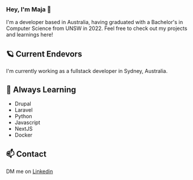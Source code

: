 ### Hey, I'm Maja 🪩
I'm a developer based in Australia, having graduated with a Bachelor's in Computer Science from UNSW in 2022. Feel free to check out my projects and learnings here!

## 🪐 Current Endevors
I'm currently working as a fullstack developer in Sydney, Australia.

## 🌱 Always Learning
- Drupal
- Laravel
- Python
- Javascript
- NextJS
- Docker

## 📫 Contact
DM me on [Linkedin](https://www.linkedin.com/in/maja-sieczko)

<!--
**ma-chmiel/ma-chmiel** is a ✨ _special_ ✨ repository because its `README.md` (this file) appears on your GitHub profile.

Here are some ideas to get you started:

- 🔭 I’m currently working on ...
- 🌱 I’m currently learning ...
- 👯 I’m looking to collaborate on ...
- 🤔 I’m looking for help with ...
- 💬 Ask me about ...
- 📫 How to reach me: ...
- 😄 Pronouns: ...
- ⚡ Fun fact: ...
- 🪩
- 🪐
-->
